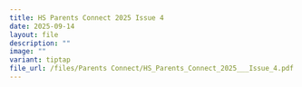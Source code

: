 ```yaml
---
title: HS Parents Connect 2025 Issue 4
date: 2025-09-14
layout: file
description: ""
image: ""
variant: tiptap
file_url: /files/Parents Connect/HS_Parents_Connect_2025___Issue_4.pdf
---
```

